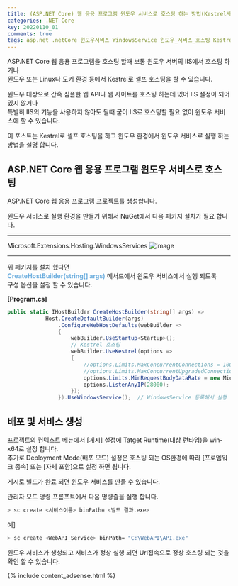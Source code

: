 ```yaml
---
title: (ASP.NET Core) 웹 응용 프로그램 윈도우 서비스로 호스팅 하는 방법(Kestrel사용)
categories: .NET Core
key: 20220110_01
comments: true
tags: asp.net .netCore 윈도우서비스 WindowsService 윈도우_서비스_호스팅 Kestrel
---
```


ASP.NET Core 웹 응용 프로그램을 호스팅 할때 보통 윈도우 서버의 IIS에서 호스팅 하거나<br/>
윈도우 또는 Linux나 도커 환경 등에서 Kestrel로 셀프 호스팅을 할 수 있습니다.

<!--more-->

윈도우 대상으로 간혹 심플한 웹 API나 웹 사이트를 호스팅 하는데 있어 IIS 설정이 되어 있지 않거나<br/>
특별히 IIS의 기능을 사용하지 않아도 될때 굳이 IIS로 호스팅할 필요 없이 윈도우 서비스에 할 수 있습니다.

이 포스트는 Kestrel로 셀프 호스팅을 하고  윈도우 환경에서 윈도우 서비스로 실행 하는 방법을 설명 합니다.

ASP.NET Core 웹 응용 프로그램 윈도우 서비스로 호스팅
-

ASP.NET Core 웹 응용 프로그램 프로젝트를 생성합니다.

윈도우 서비스로 실행 환경을 만들기 위해서 NuGet에서 다음 패키지 설치가 필요 합니다.

---
Microsoft.Extensions.Hosting.WindowsServices
![image](https://user-images.githubusercontent.com/13028129/148721637-9003d9ca-8684-482f-b072-9e3d47f42602.png)

---

위 패키지를 설치 했다면<br/>
**<span style="color: rgb(107, 173, 222);">CreateHostBuilder(string[] args)</span>** 메서드에서 윈도우 서비스에서 실행 되도록<br/>
구성 옵션을 설정 할 수 있습니다.

**[Program.cs]**
```cs
public static IHostBuilder CreateHostBuilder(string[] args) =>
            Host.CreateDefaultBuilder(args)
                .ConfigureWebHostDefaults(webBuilder =>
                {
                    webBuilder.UseStartup<Startup>();
                    // Kestrel 호스팅
                    webBuilder.UseKestrel(options =>
                    {
                        //options.Limits.MaxConcurrentConnections = 100;
                        //options.Limits.MaxConcurrentUpgradedConnections = 100;
                        options.Limits.MinRequestBodyDataRate = new Microsoft.AspNetCore.Server.Kestrel.Core.MinDataRate(bytesPerSecond: 100, gracePeriod: TimeSpan.FromSeconds(15));
                        options.ListenAnyIP(28000);
                    });
                }).UseWindowsService();  // WindowsService 등록해서 실행 하도록 설정 추가
```

배포 및 서비스 생성
-

프로젝트의 컨텍스트 메뉴에서 [게시] 설정에 Tatget Runtime(대상 런타임)을 win-x64로 설정 합니다.<br/>
추가로 Deployment Mode(배포 모드) 설정은 호스팅 되는 OS환경에 따라 [프로엠워크 종속] 또는 [자체 포함]으로 설정 하면 됩니다.

게시로 빌드가 완료 되면 윈도우 서비스를 만들 수 있습니다.

관리자 모드 명령 프롬프트에서 다음 명령줄을 실행 합니다.

```sh
> sc create <서비스이름> binPath= <빌드 결과.exe>
```

예]
```sh
> sc create <WebAPI_Service> binPath= "C:\WebAPI\API.exe"
```

윈도우 서비스가 생성되고  서비스가 정상 실행 되면 Url접속으로 정상 호스팅 되는 것을 확인 할 수 있습니다.

{% include content_adsense.html %}
